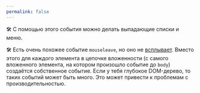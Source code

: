 ```yaml
---
permalink: false
---
```


🛠 С помощью этого события можно делать выпадающие списки и меню.

🛠 Есть очень похожее событие `mouseleave`, но оно не [всплывает](/js/events/#всплытие-событий). Вместо этого для каждого элемента в цепочке вложенности (с самого вложенного элемента, на котором произошло событие до `body`) создаётся собственное событие. Если у тебя глубокое DOM-дерево, то таких событий может быть много. Это может привести к проблемам с производительностью.
